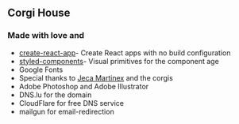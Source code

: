 ## Corgi House

### Made with love and
- [create-react-app](https://github.com/facebookincubator/create-react-app)- Create React apps with no build configuration
- [styled-components](https://github.com/styled-components/styled-components)- Visual primitives for the component age
- Google Fonts
- Special thanks to [Jeca Martinex](http://jecamartinez.com/) and the corgis
- Adobe Photoshop and Adobe Illustrator
- DNS.lu for the domain
- CloudFlare for free DNS service
- mailgun for email-redirection
